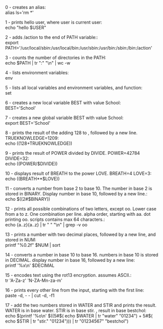 0 - creates an alias:  
	alias ls='rm *'  

1 - prints hello user, where user is current user:  
	echo "hello $USER"  

2 - adds /action to the end of PATH variable::  
	export PATH='/usr/local/sbin:/usr/local/bin:/usr/sbin:/usr/bin:/sbin:/bin:/action'  

3 - counts the number of directories in the PATH:  
	echo $PATH | tr ":" "\n" | wc -w  

4 - lists environment variables:  
	env  

5 - lists all local variables and environment variables, and function:  
	set  

6 - creates a new local variable BEST with value School:  
	BEST='School'  

7 - creates a new global variable BEST with value School:  
	export BEST='School'  

8 - prints the result of the adding 128 to , followed by a new line. TRUEKNOWLEDGE=1209:  
	echo $((128+$TRUEKNOWLEDGE))  

9 - prints the result of POWER divided by DIVIDE. POWER=42784 DIVIDE=32:  
	echo $(($POWER/$DIVIDE))  

10 - displays result of BREATH to the power LOVE. BREATH=4 LOVE=3:  
	echo $(($BREATH**$LOVE))  

11 - converts  a number from base 2 to base 10. The number in base 2 is stored in BINARY. Display number in base 10, followed by a new line.:  
	echo $((2#$BINARY))  

12 - prints all possible combinations of two letters, except oo. Lower case from a to z. One combination per line. alpha order, starting with aa. dot printing oo. scripts contains max 64 characters.:  
	echo {a..z}{a..z} | tr " " "\n" | grep -v oo  

13 - prints a number with two decimal places, followed by a new line, and stored in NUM:  
	printf "%0.2f" $NUM | sort  

14 - converts a number in base 10 to base 16. numbers in base 10 is stored in DECIMAL. display number in base 16, followed by a new line:  
	printf '%x\n' $DECIMAL  

15 - encodes text using the rot13 encryption. assumes ASCII.:  
	tr 'A-Za-z' 'N-ZA-Mn-za-m'  

16 - prints every other line from the input, starting with the first line:  
	paste -d, - - | cut -d, -f1  

17 - add the two numbers stored in WATER and STIR and prints the result. WATER is in base water. STIR is in base stir. , result in base bestchol:  
	echo $(printf '%o\n' $((5#$( echo $WATER | tr "water" "01234") + 5#$( echo $STIR | tr "stir." "01234"))) | tr "01234567" "bestchol")  
